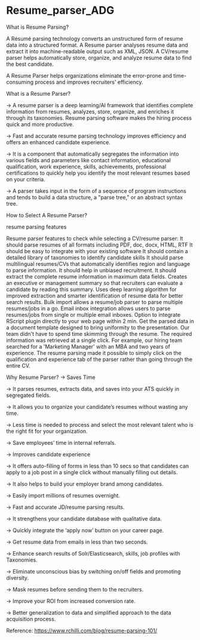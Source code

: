 # Resume_parser_ADG

What is Resume Parsing?

A Résumé parsing technology converts an unstructured form of resume data into a structured format. A Resume parser analyses resume data and extract it into machine-readable output such as XML, JSON. A CV/resume parser helps automatically store, organize, and analyze resume data to find the best candidate.

A Resume Parser helps organizations eliminate the error-prone and time-consuming process and improves recruiters' efficiency.

What is a Resume Parser?

-> A resume parser is a deep learning/AI framework that identifies complete information from resumes, analyzes, store, organize, and enriches it through its taxonomies. Resume parsing software makes the hiring process quick and more productive.

-> Fast and accurate resume parsing technology improves efficiency and offers an enhanced candidate experience.

-> It is a component that automatically segregates the information into various fields and parameters like contact information, educational qualification, work experience, skills, achievements, professional certifications to quickly help you identify the most relevant resumes based on your criteria.

-> A parser takes input in the form of a sequence of program instructions and tends to build a data structure, a "parse tree," or an abstract syntax tree.

How to Select A Resume Parser?
 
resume parsing features
 
Resume parser features to check while selecting a CV/resume parser:
It should parse resumes of all formats including PDF, doc, docx, HTML, RTF
It should be easy to integrate with your existing software
It should contain a detailed library of taxonomies to identify candidate skills
It should parse multilingual resumes/CVs that automatically identifies region and language to parse information. 
It should help in unbiased recruitment. 
It should extract the complete resume information in maximum data fields.
Creates an executive or management summary so that recruiters can evaluate a candidate by reading this summary. 
Uses deep learning algorithm for improved extraction and smarter identification of resume data for better search results.
Bulk import allows a resume/job parser to parse multiple resumes/jobs in a go.
Email inbox integration allows users to parse resumes/jobs from single or multiple email inboxes.
Option to integrate RScript plugin directly to your web page within 2 min.
Get the parsed data in a document template designed to bring uniformity to the presentation.
Our team didn't have to spend time skimming through the resume. The required information was retrieved at a single click. For example, our hiring team searched for a 'Marketing Manager' with an MBA and two years of experience. The resume parsing made it possible to simply click on the qualification and experience tab of the parser rather than going through the entire CV.

Why Resume Parser?
-> Saves Time

-> It parses resumes, extracts data, and saves into your ATS quickly in segregated fields.

-> It allows you to organize your candidate’s resumes without wasting any time.

-> Less time is needed to process and select the most relevant talent who is the right fit for your organization.

-> Save employees’ time in internal referrals.     

-> Improves candidate experience

-> It offers auto-filling of forms in less than 10 secs so that candidates can apply to a job post in a single click without manually filling out details.

-> It also helps to build your employer brand among candidates.

-> Easily import millions of resumes overnight.

-> Fast and accurate JD/resume parsing results.

-> It strengthens your candidate database with qualitative data. 

-> Quickly integrate the ‘apply now’ button on your career page.

-> Get resume data from emails in less than two seconds.

-> Enhance search results of Solr/Elasticsearch, skills, job profiles with Taxonomies.

-> Eliminate unconscious bias by switching on/off fields and promoting diversity.

-> Mask resumes before sending them to the recruiters.

-> Improve your ROI from increased conversion rate.

-> Better generalization to data and simplified approach to the data acquisition process.

Reference:
https://www.rchilli.com/blog/resume-parsing-101/
